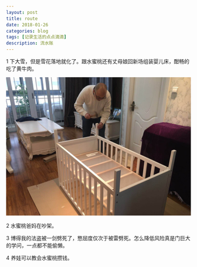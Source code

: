 ```yaml
---
layout: post
title: route
date: 2018-01-26
categories: blog
tags: [记录生活的点点滴滴]
description: 流水账
---
```


1 下大雪，但是雪花落地就化了。跟水蜜桃还有丈母娘回新场组装婴儿床，酣畅的吃了黄牛肉。

![婴儿床](https://raw.githubusercontent.com/cksmct/MarkdownPhotos/master/%E5%BE%AE%E4%BF%A1%E5%9B%BE%E7%89%87_20180129111225.jpg)

2 水蜜桃爸妈在吵架。

3 博得我的法盗被一剑劈死了，憋屈度仅次于被雷劈死。怎么降低风险真是门巨大的学问，一点都不能偷懒。

4 养娃可以教会水蜜桃攒钱。

